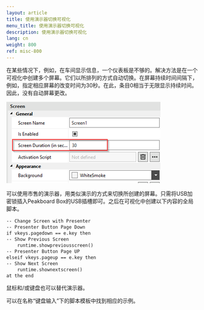 ```yaml
---
layout: article
title: 使用演示器切换可视化
menu_title: 使用演示器切换可视化
description: 使用演示器切换可视化
lang: cn
weight: 800
ref: misc-800
---
```



在某些情况下，例如，在车间显示信息，一个仪表板是不够的。解决方法是在一个可视化中创建多个屏幕。它们以所排列的方式自动切换。在屏幕持续时间间隔下，例如，指定相应屏幕的改变时间为30秒。在此，条目0相当于无限显示持续时间。因此，没有自动屏幕更改。

![Screen duration](/assets/images/misc/Presenter/screenduration.png)

可以使用市售的演示器，用类似演示的方式来切换所创建的屏幕。只需将USB加密锁插入Peakboard Box的USB插槽即可。之后在可视化中创建以下内容的全局脚本。

```
-- Change Screen with Presenter
-- Presenter Button Page Down
if vkeys.pagedown == e.key then
-- Show Previous Screen
	runtime.showpreviousscreen()
-- Presenter Button Page UP
elseif vkeys.pageup == e.key then
-- Show Next Screen
	runtime.shownextscreen()
at the end
```

鼠标和/或键盘也可以替代演示器。

可以在名称“键盘输入”下的脚本模板中找到相应的示例。